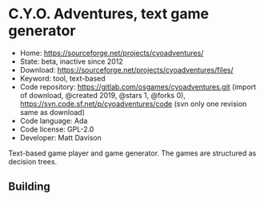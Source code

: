 # C.Y.O. Adventures, text game generator

- Home: https://sourceforge.net/projects/cyoadventures/
- State: beta, inactive since 2012
- Download: https://sourceforge.net/projects/cyoadventures/files/
- Keyword: tool, text-based
- Code repository: https://gitlab.com/osgames/cyoadventures.git (import of download, @created 2019, @stars 1, @forks 0), https://svn.code.sf.net/p/cyoadventures/code (svn only one revision same as download)
- Code language: Ada
- Code license: GPL-2.0
- Developer: Matt Davison

Text-based game player and game generator. The games are structured as decision trees.

## Building
